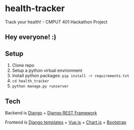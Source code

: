 # health-tracker
Track your health! - CMPUT 401 Hackathon Project

## Hey everyone! :)

## Setup

1. Clone repo
2. Setup a python virtual environment
3. Install python packages: `pip install -r requirements.txt`
4. `cd health_tracker`
5. `python manage.py runserver`

## Tech

Backend is [Django](https://www.djangoproject.com/) + [Django REST Framework](https://www.django-rest-framework.org/)

Frontend is [Django templates](https://docs.djangoproject.com/en/3.2/topics/templates/) + [Vue.js](https://vuejs.org/) + [Chart.js](https://www.chartjs.org/) + [Bootstrap](https://getbootstrap.com/)
